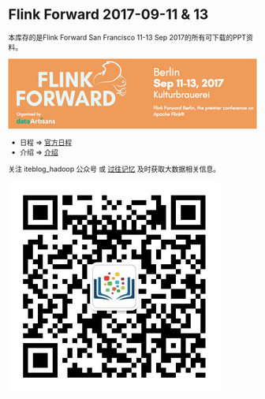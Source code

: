 # Flink Forward 2017-09-11 & 13

本库存的是Flink Forward San Francisco 11-13 Sep 2017的所有可下载的PPT资料。

![Flink Forward 2017-09-11 & 13](resources/FlinkForward201709.png)

- 日程 => [官方日程](https://berlin-2017.flink-forward.org/kb_day/day-1/)
- 介绍 => [介绍](https://www.iteblog.com/archives/2264.html)

关注 iteblog_hadoop 公众号 或 [过往记忆](https://www.iteblog.com) 及时获取大数据相关信息。

![Flink Forward 2017-09-11 & 13](resources/iteblog_hadoop.jpg)
